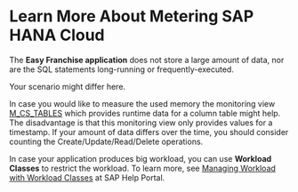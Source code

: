 # Learn More About Metering SAP HANA Cloud

The **Easy Franchise application** does not store a large amount of data, nor are the SQL statements long-running or frequently-executed.

Your scenario might differ here. 

In case you would like to measure the used memory the monitoring view [M_CS_TABLES](https://help.sap.com/viewer/4fe29514fd584807ac9f2a04f6754767/2.0.01/en-US/20ad60f77519101498ccb610c33c3ca6.html) which provides runtime data for a column table might help. The disadvantage is that this monitoring view only provides values for a timestamp. If your amount of data differs over the time, you should consider counting the Create/Update/Read/Delete operations.

In case your application produces big workload, you can use **Workload Classes** to restrict the workload. To learn more, see [Managing Workload with Workload Classes](https://help.sap.com/viewer/6a504812672d48ba865f4f4b268a881e/Cloud/en-US/5066181717df4110931271d1efd84cbc.html) at SAP Help Portal.
